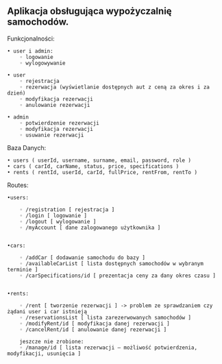 ## Aplikacja obsługująca wypożyczalnię samochodów.

Funkcjonalności:

    • user i admin:
        ◦ logowanie
        ◦ wylogowywanie

    • user
        ◦ rejestracja
        ◦ rezerwacja (wyświetlanie dostępnych aut z ceną za okres i za dzień)
        ◦ modyfikacja rezerwacji
        ◦ anulowanie rezerwacji

    • admin
        ◦ potwierdzenie rezerwacji
        ◦ modyfikacja rezerwacji
        ◦ usuwanie rezerwacji


Baza Danych:

    • users ( userId, username, surname, email, password, role )
    • cars ( carId, carName, status, price, specifications )
    • rents ( rentId, userId, carId, fullPrice, rentFrom, rentTo )

Routes: 

    •users:

        ◦ /registration [ rejestracja ]
        ◦ /login [ logowanie ]
        ◦ /logout [ wylogowanie ]
        ◦ /myAccount [ dane zalogowanego użytkownika ]


    •cars:

        ◦ /addCar [ dodawanie samochodu do bazy ]
        ◦ /availableCarList [ lista dostępnych samochodów w wybranym terminie ]
        ◦ /carSpecifications/id	[ prezentacja ceny za dany okres czasu ]


    •rents:

        ◦ /rent [ tworzenie rezerwacji ] -> problem ze sprawdzaniem czy żądani user i car istnieją
        ◦ /reservationsList [ lista zarezerwowanych samochodów ]
        ◦ /modifyRent/id [ modyfikacja danej rezerwacji ]
        ◦ /cancelRent/id [ anulowanie danej rezerwacji ]

        jeszcze nie zrobione:
        ◦ /manage/id [ lista rezerwacji – możliwość potwierdzenia, modyfikacji, usunięcia ]
